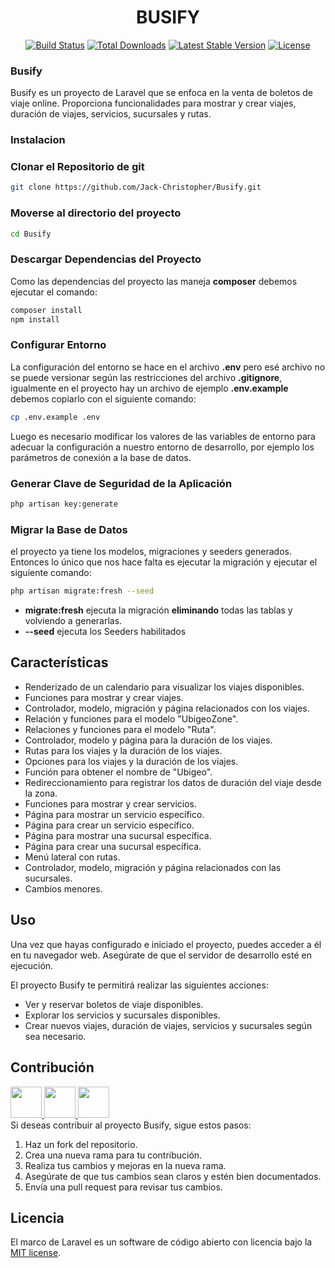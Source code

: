 
<h1 align="center">BUSIFY</h1>

<p align="center">
<a href="https://github.com/laravel/framework/actions"><img src="https://github.com/laravel/framework/workflows/tests/badge.svg" alt="Build Status"></a>
<a href="https://packagist.org/packages/laravel/framework"><img src="https://img.shields.io/packagist/dt/laravel/framework" alt="Total Downloads"></a>
<a href="https://packagist.org/packages/laravel/framework"><img src="https://img.shields.io/packagist/v/laravel/framework" alt="Latest Stable Version"></a>
<a href="https://packagist.org/packages/laravel/framework"><img src="https://img.shields.io/packagist/l/laravel/framework" alt="License"></a>
</p>

### Busify

Busify es un proyecto de Laravel que se enfoca en la venta de boletos de viaje online. Proporciona funcionalidades para mostrar y crear viajes, duración de viajes, servicios, sucursales y rutas.


### Instalacion


### Clonar el Repositorio de git

```bash
git clone https://github.com/Jack-Christopher/Busify.git
```

### Moverse al directorio del proyecto

```bash
cd Busify
```

### Descargar Dependencias del Proyecto

Como las dependencias del proyecto las maneja **composer** debemos ejecutar el comando:

```bash
composer install
npm install
```

### Configurar Entorno

La configuración del entorno se hace en el archivo **.env** pero esé archivo no se puede versionar según las restricciones del archivo **.gitignore**, igualmente en el proyecto hay un archivo de ejemplo  **.env.example** debemos copiarlo con el siguiente comando:

```bash
cp .env.example .env
```

Luego es necesario modificar los valores de las variables de entorno para adecuar la configuración a nuestro entorno de desarrollo, por ejemplo los parámetros de conexión a la base de datos.

### Generar Clave de Seguridad de la Aplicación

```bash
php artisan key:generate
```

### Migrar la Base de Datos

el proyecto ya tiene los modelos, migraciones y seeders generados. Entonces lo único que nos hace falta es ejecutar la migración y ejecutar el siguiente comando:

```bash
php artisan migrate:fresh --seed
```

- **migrate:fresh** ejecuta la migración **eliminando** todas las tablas y volviendo a generarlas.
- **--seed** ejecuta los Seeders habilitados

## Características

- Renderizado de un calendario para visualizar los viajes disponibles.
- Funciones para mostrar y crear viajes.
- Controlador, modelo, migración y página relacionados con los viajes.
- Relación y funciones para el modelo "UbigeoZone".
- Relaciones y funciones para el modelo "Ruta".
- Controlador, modelo y página para la duración de los viajes.
- Rutas para los viajes y la duración de los viajes.
- Opciones para los viajes y la duración de los viajes.
- Función para obtener el nombre de "Ubigeo".
- Redireccionamiento para registrar los datos de duración del viaje desde la zona.
- Funciones para mostrar y crear servicios.
- Página para mostrar un servicio específico.
- Página para crear un servicio específico.
- Página para mostrar una sucursal específica.
- Página para crear una sucursal específica.
- Menú lateral con rutas.
- Controlador, modelo, migración y página relacionados con las sucursales.
- Cambios menores.

## Uso

Una vez que hayas configurado e iniciado el proyecto, puedes acceder a él en tu navegador web. Asegúrate de que el servidor de desarrollo esté en ejecución.

El proyecto Busify te permitirá realizar las siguientes acciones:

- Ver y reservar boletos de viaje disponibles.
- Explorar los servicios y sucursales disponibles.
- Crear nuevos viajes, duración de viajes, servicios y sucursales según sea necesario.

## Contribución
<a href="https://github.com/Jack-Christopher">
    <img src="https://avatars.githubusercontent.com/u/64046377?v=4" width="50px">
</a>
<a href="https://github.com/Ronald-Gutierrez">
    <img src="https://avatars.githubusercontent.com/u/113565299?v=4" width="50px">
</a>
<a href="https://github.com/AlbertLlica">
    <img src="https://avatars.githubusercontent.com/u/82473627?v=4" width="50px">
</a>
<br>
Si deseas contribuir al proyecto Busify, sigue estos pasos:

1. Haz un fork del repositorio.
2. Crea una nueva rama para tu contribución.
3. Realiza tus cambios y mejoras en la nueva rama.
4. Asegúrate de que tus cambios sean claros y estén bien documentados.
5. Envía una pull request para revisar tus cambios.

## Licencia

El marco de Laravel es un software de código abierto con licencia bajo la [MIT license](https://opensource.org/licenses/MIT).


